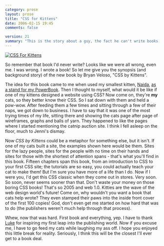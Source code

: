 ```yaml
---
category: prose
layout: prose
title: "CSS for Kittens"
date: 2006-02-15 19:45
comments: false

version: 21
summary: "This is the story about a guy, the fact he can't write books, and his cats. If only cats could code--then said guy's life would be a hell of a lot easier."
---
```


[<img src="http://static.flickr.com/32/100230432_38f2166be6_m.jpg" alt="CSS For Kittens" />][1]

So remember that book I'd never write? Looks like we were all wrong, even me. I was wrong. I wrote a book! So let me give you the synopsis (and background story) of the new book by Bryan Veloso, "CSS by Kittens".

The idea for this book came to me when used my smallest kitten, [Naida][2], [as a stand for my PowerBook][3]. Then I thought to myself, what would it be like if one of my kittens designed a website using CSS? Now come on, they're **my** cats, so they better know their CSS. So I sat down with them and held a pow-wow. After feeding them a few times and sitting through a few of their naps, we got down to business. I have to say that it was one of the most trying times of my life, sitting there and showing the cats page after page of wireframes, graphs and balls of yarn. They happened to like the pages where I started mentioning the catnip auction site. I think I fell asleep on the floor, much to Jenni's dismay.

Now _CSS by Kittens_ could be a metaphor for something else, but it isn't. If one of my cats built a site, the examples shown here would be them. Sites for the lazy people, sites for the people with no time on their hands and sites for those with the shortest of attention spans - that's what you'll find in this book. Fifteen chapters span this book, from an introduction to CSS to your first CSS site; the tutorials are so easy, you could actually teach your cat to make them! But I'm sure you have more of a life than I do. Now if I were you, I'd get this CSS classic when they come out in stores. Very soon. So soon, never seems sooner than that. Don't waste your money on those boring CSS books! That's so 2005 and web 1.0. Kitties are the wave of the web design world's future! Come on, why wouldn't you want a book that cats help wrote? They even stamped their paws into the inside front cover of the first 100 copies! God, don't even get me started on how hard that was to do (the publishers weren't much help through that process).

Whew, now that was hard. First book and everything, yep. I have to thank [Luke][4] for inspiring my first leap into the publishing world. Now if you excuse me, I have to go feed my cats while laughing my ass off. I hope you enjoyed this little break for reality. Seriously, I think this will be the closest I'll ever get to a book deal.

[1]: http://www.flickr.com/photos/luxuryluke/100230432
[2]: http://flickr.com/photos/avalonstar/98615174/
[3]: http://www.flickr.com/photos/iceymoon/56348837/
[4]: http://flickr.com/photos/luxuryluke/

